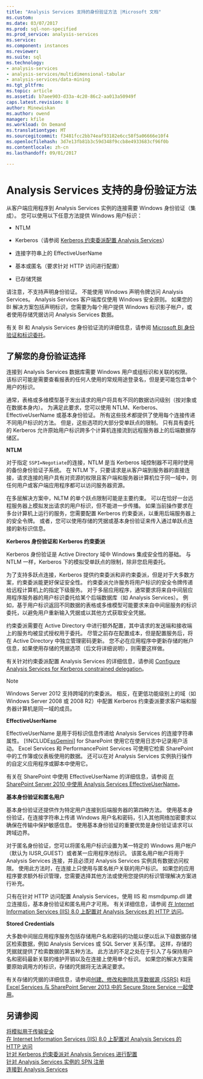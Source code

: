```yaml
---
title: "Analysis Services 支持的身份验证方法 |Microsoft 文档"
ms.custom: 
ms.date: 03/07/2017
ms.prod: sql-non-specified
ms.prod_service: analysis-services
ms.service: 
ms.component: instances
ms.reviewer: 
ms.suite: sql
ms.technology:
- analysis-services
- analysis-services/multidimensional-tabular
- analysis-services/data-mining
ms.tgt_pltfrm: 
ms.topic: article
ms.assetid: b7aee903-d33a-4c20-86c2-aa013a50949f
caps.latest.revision: 8
author: Minewiskan
ms.author: owend
manager: kfile
ms.workload: On Demand
ms.translationtype: MT
ms.sourcegitcommit: f3481fcc2bb74eaf93182e6cc58f5a06666e10f4
ms.openlocfilehash: 3d7e13fb81b3c59d348f9ccb8e4933683cf96f0b
ms.contentlocale: zh-cn
ms.lasthandoff: 09/01/2017

---
```

# <a name="authentication-methodologies-supported-by-analysis-services"></a>Analysis Services 支持的身份验证方法
  从客户端应用程序到 Analysis Services 实例的连接需要 Windows 身份验证（集成）。 您可以使用以下任意方法提供 Windows 用户标识：  
  
-   NTLM  
  
-   Kerberos（请参阅 [Kerberos 约束委派配置 Analysis Services](../../analysis-services/instances/configure-analysis-services-for-kerberos-constrained-delegation.md)）  
  
-   连接字符串上的 EffectiveUserName  
  
-   基本或匿名（要求针对 HTTP 访问进行配置）  
  
-   已存储凭据  
  
 请注意，不支持声明身份验证。 不能使用 Windows 声明令牌访问 Analysis Services。 Analysis Services 客户端库仅使用 Windows 安全原则。 如果您的 BI 解决方案包括声明标识，您需要为每个用户提供 Windows 标识影子帐户，或者使用存储凭据访问 Analysis Services 数据。  
  
 有关 BI 和 Analysis Services 身份验证流的详细信息，请参阅 [Microsoft BI 身份验证和标识委托](http://go.microsoft.com/fwlink/?LinkID=286576)。  
  
##  <a name="bkmk_auth"></a> 了解您的身份验证选择  
 连接到 Analysis Services 数据库需要 Windows 用户或组标识和关联的权限。 该标识可能是需要查看报表的任何人使用的常规用途登录名，但是更可能包含单个用户的标识。  
  
 通常，表格或多维模型基于发出请求的用户将具有不同的数据访问级别（按对象或在数据本身内）。 为满足此要求，您可以使用 NTLM、Kerberos、EffectiveUserName 或基本身份验证。 所有这些技术都提供了使用每个连接传递不同用户标识的方法。 但是，这些选项的大部分受单跃点的限制。 只有具有委托的 Kerberos 允许原始用户标识跨多个计算机连接流到远程服务器上的后端数据存储区。  
  
 **NTLM**  
  
 对于指定 `SSPI=Negotiate`的连接，NTLM 是当 Kerberos 域控制器不可用时使用的备份身份验证子系统。 在 NTLM 下，只要请求是从客户端到服务器的直接连接，请求连接的用户具有对资源的权限且客户端和服务器计算机位于同一域中，则任何用户或客户端应用程序都可以访问服务器资源。  
  
 在多层解决方案中，NLTM 的单个跃点限制可能是主要约束。 可以在恰好一台远程服务器上模拟发出请求的用户标识，但不能进一步传播。 如果当前操作要求在多台计算机上运行的服务，您需要配置 Kerberos 约束委派，以重用后端服务器上的安全令牌。 或者，您可以使用存储的凭据或基本身份验证来传入通过单跃点连接的新标识信息。  
  
 **Kerberos 身份验证和 Kerberos 约束委派**  
  
 Kerberos 身份验证是 Active Directory 域中 Windows 集成安全性的基础。 与 NTLM 一样，Kerberos 下的模拟受单跃点的限制，除非您启用委托。  
  
 为了支持多跃点连接，Kerberos 提供约束委派和非约束委派，但是对于大多数方案，约束委派能更好保证安全性。 约束委派允许服务将用户标识的安全令牌传递给远程计算机上的指定下级服务。 对于多层应用程序，通常要求将来自中间层应用程序服务器的用户标识委托给某个后端数据库（如 Analysis Services）。 例如，基于用户标识返回不同数据的表格或多维模型可能要求来自中间层服务的标识委托，以避免用户重新输入凭据或以其他方式获取安全凭据。  
  
 约束委派需要在 Active Directory 中进行额外配置，其中请求的发送端和接收端上的服务均被显式授权用于委托。 尽管之前存在配置成本，但是配置服务后，将在 Active Directory 中独立管理密码更新。 您不必在应用程序中更新存储的帐户信息，如果使用存储的凭据选项（后文将详细说明），则需要这样做。  
  
 有关针对约束委派配置 Analysis Services 的详细信息，请参阅 [Configure Analysis Services for Kerberos constrained delegation](../../analysis-services/instances/configure-analysis-services-for-kerberos-constrained-delegation.md)。  
  
> [!NOTE]  
>  Windows Server 2012 支持跨域的约束委派。 相反，在更低功能级别上的域（如 Windows Server 2008 或 2008 R2）中配置 Kerberos 约束委派要求客户端和服务器计算机是同一域的成员。  
  
 **EffectiveUserName**  
  
 EffectiveUserName 是用于将标识信息传递给 Analysis Services 的连接字符串属性。 [!INCLUDE[ssGemini](../../includes/ssgemini-md.md)] for SharePoint 使用它在使用日志中记录用户活动。 Excel Services 和 PerformancePoint Services 可使用它检索 SharePoint 中的工作簿或仪表板使用的数据。 还可以在对 Analysis Services 实例执行操作的自定义应用程序或脚本中使用它。  
  
 有关在 SharePoint 中使用 EffectiveUserName 的详细信息，请参阅 [在 SharePoint Server 2010 中使用 Analysis Services EffectiveUserName](http://go.microsoft.com/fwlink/?LinkId=311905)。  
  
 **基本身份验证和匿名用户**  
  
 基本身份验证还提供作为特定用户连接到后端服务器的第四种方法。 使用基本身份验证，在连接字符串上传递 Windows 用户名和密码，引入其他网络加密要求以确保在传输中保护敏感信息。 使用基本身份验证的重要优势是身份验证请求可以跨域边界。  
  
 对于匿名身份验证，您可以将匿名用户标识设置为某一特定的 Windows 用户帐户（默认为 IUSR_GUEST）或者某一应用程序池标识。 该匿名用户帐户将用于 Analysis Services 连接，并且必须对 Analysis Services 实例具有数据访问权限。 使用此方法时，在连接上只使用与匿名帐户关联的用户标识。 如果您的应用程序要求额外标识管理，您需要选择其他方法或使用您提供的标识管理解决方案进行补充。  
  
 只有在针对 HTTP 访问配置 Analysis Services，使用 IIS 和 msmdpump.dll 建立连接后，基本身份验证和匿名用户才可用。 有关详细信息，请参阅 [在 Internet Information Services (IIS) 8.0 上配置对 Analysis Services 的 HTTP 访问](../../analysis-services/instances/configure-http-access-to-analysis-services-on-iis-8-0.md)。  
  
 **Stored Credentials**  
  
 大多数中间层应用程序服务包括存储用户名和密码的功能以便以后从下级数据存储区检索数据，例如 Analysis Services 或 SQL Server 关系引擎。 这样，存储的凭据就提供了检索数据的第五种方法。 此方法的不足之处在于引入了与保持用户名和密码最新关联的维护开销以及在连接上使用单个标识。 如果您的解决方案需要原始调用方的标识，存储的凭据将无法满足要求。  
  
 有关存储的凭据的详细信息，请参阅[创建、修改和删除共享数据源 (SSRS)](../../reporting-services/report-data/create-modify-and-delete-shared-data-sources-ssrs.md) 和[将 Excel Services 与 SharePoint Server 2013 中的 Secure Store Service 一起使用](http://go.microsoft.com/fwlink/?LinkID=309869)。  
  
## <a name="see-also"></a>另请参阅  
 [将模拟用于传输安全](http://go.microsoft.com/fwlink/?LinkId=311727)   
 [在 Internet Information Services (IIS) 8.0 上配置对 Analysis Services 的 HTTP 访问](../../analysis-services/instances/configure-http-access-to-analysis-services-on-iis-8-0.md)   
 [针对 Kerberos 约束委派对 Analysis Services 进行配置](../../analysis-services/instances/configure-analysis-services-for-kerberos-constrained-delegation.md)   
 [针对 Analysis Services 实例的 SPN 注册](../../analysis-services/instances/spn-registration-for-an-analysis-services-instance.md)   
 [连接到 Analysis Services](../../analysis-services/instances/connect-to-analysis-services.md)  
  
  


